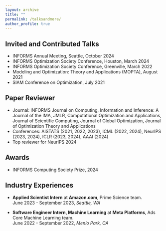 ```yaml
---
layout: archive
title: ""
permalink: /talksandmore/
author_profile: true
---
```


## Invited and Contributed Talks
  + INFORMS Annual Meeting, Seattle, October 2024
  + INFORMS Optimization Society Conference, Houston, March 2024
  + INFORMS Optimization Society Conference, Greenville, March 2022
  + Modeling and Optimization: Theory and Applications (MOPTA), August 2021
  + SIAM Conference on Optimization, July 2021

## Paper Reviewer
  + Journal: INFORMS Journal on Computing, Information and Inference: A Journal of the IMA, JMLR, Computational Optimization and Applications, Journal of Scientific Computing, Journal of Global Optimization, Journal of Optimization Theory and Applications
  + Conferences: AISTATS (2021, 2022, 2023), ICML (2022, 2024), NeurIPS (2023, 2024), ICLR (2023, 2024), AAAI (2024)
  + Top reviewer for NeurIPS 2024

## Awards
  + INFORMS Computing Society Prize, 2024

## Industry Experiences

- **Applied Scientist Intern** at **Amazon.com**, Prime Science team.\
 June 2023 - September 2023, *Seattle, WA*

- **Software Engineer Intern, Machine Learning** at **Meta Platforms**, Ads Core Machine Learning team.\
 June 2022 - September 2022, *Menlo Park, CA*
